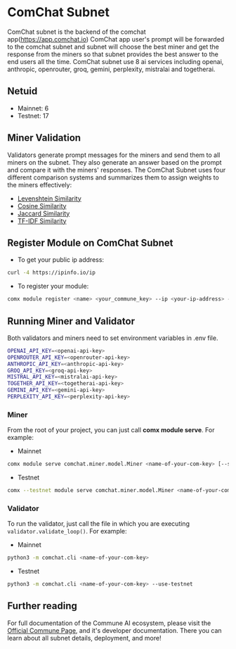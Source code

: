 # ComChat Subnet

ComChat subnet is the backend of the comchat app(https://app.comchat.io)
ComChat app user's prompt will be forwarded to the comchat subnet and subnet will choose the best miner and get the response from the miners so that subnet provides the best answer to the end users all the time.
ComChat subnet use 8 ai services including openai, anthropic, openrouter, groq, gemini, perplexity, mistralai and togetherai.

## Netuid

- Mainnet: 6
- Testnet: 17

## Miner Validation

Validators generate prompt messages for the miners and send them to all miners on the subnet. 
They also generate an answer based on the prompt and compare it with the miners' responses. 
The ComChat Subnet uses four different comparison systems and summarizes them to assign weights to the miners effectively:

- [Levenshtein Similarity](https://en.wikipedia.org/wiki/Levenshtein_distance)
- [Cosine Similarity](https://en.wikipedia.org/wiki/Cosine_similarity)
- [Jaccard Similarity](https://en.wikipedia.org/wiki/Jaccard_index)
- [TF-IDF Similarity](https://en.wikipedia.org/wiki/Tf%E2%80%93idf)

## Register Module on ComChat Subnet
- To get your public ip address:
```sh
curl -4 https://ipinfo.io/ip
```

- To register your module:
```sh
comx module register <name> <your_commune_key> --ip <your-ip-address> --port <port> --netuid <comchat netuid>  
```

## Running Miner and Validator

Both validators and miners need to set environment variables in .env file.

```sh
OPENAI_API_KEY=<openai-api-key>
OPENROUTER_API_KEY=<openrouter-api-key>
ANTHROPIC_API_KEY=<anthropic-api-key>
GROQ_API_KEY=<groq-api-key>
MISTRAL_API_KEY=<mistralai-api-key>
TOGETHER_API_KEY=<togetherai-api-key>
GEMINI_API_KEY=<gemini-api-key>
PERPLEXITY_API_KEY=<perplexity-api-key>
```

### Miner

From the root of your project, you can just call **comx module serve**. For example:

- Mainnet

```sh
comx module serve comchat.miner.model.Miner <name-of-your-com-key> [--subnets-whitelist <comchat-subnet-netuid>] [--ip <text>] [--port <number>]
```

- Testnet

```sh
comx --testnet module serve comchat.miner.model.Miner <name-of-your-com-key> [--subnets-whitelist <comchat-subnet-netuid>] [--ip <text>] [--port <number>]
```

### Validator

To run the validator, just call the file in which you are executing `validator.validate_loop()`. For example:

- Mainnet

```sh
python3 -m comchat.cli <name-of-your-com-key>
```

- Testnet

```sh
python3 -m comchat.cli <name-of-your-com-key> --use-testnet
```

## Further reading

For full documentation of the Commune AI ecosystem, please visit the [Official Commune Page](https://communeai.org/), and it's developer documentation. There you can learn about all subnet details, deployment, and more!
